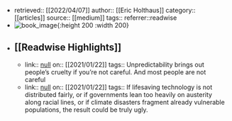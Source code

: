- retrieved:: [[2022/04/07]]
  author:: [[Eric Holthaus]]
  category:: [[articles]]
  source:: [[medium]]
  tags:: 
  referrer::readwise
- ![book_image](https://readwise-assets.s3.amazonaws.com/static/images/article1.be68295a7e40.png){:height 200 :width 200}
- ## [[Readwise Highlights]]
	- link:: [null](null)
	  on:: [[2021/01/22]]
	  tags:: 
	  Unpredictability brings out people’s cruelty if you’re not careful. And most people are not careful
	- link:: [null](null)
	  on:: [[2021/01/22]]
	  tags:: 
	  If lifesaving technology is not distributed fairly, or if governments lean too heavily on austerity along racial lines, or if climate disasters fragment already vulnerable populations, the result could be truly ugly.